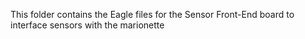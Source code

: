 This folder contains the Eagle files for the Sensor Front-End board to interface sensors with the marionette
